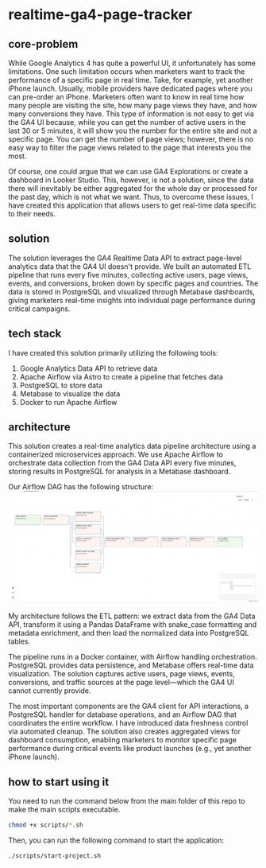 # realtime-ga4-page-tracker
## core-problem
While Google Analytics 4 has quite a powerful UI, it unfortunately has some limitations. One such limitation occurs when marketers want to track the performance of a specific page in real time. Take, for example, yet another iPhone launch. Usually, mobile providers have dedicated pages where you can pre-order an iPhone. Marketers often want to know in real time how many people are visiting the site, how many page views they have, and how many conversions they have. This type of information is not easy to get via the GA4 UI because, while you can get the number of active users in the last 30 or 5 minutes, it will show you the number for the entire site and not a specific page. You can get the number of page views; however, there is no easy way to filter the page views related to the page that interests you the most.

Of course, one could argue that we can use GA4 Explorations or create a dashboard in Looker Studio. This, however, is not a solution, since the data there will inevitably be either aggregated for the whole day or processed for the past day, which is not what we want. Thus, to overcome these issues, I have created this application that allows users to get real-time data specific to their needs.

## solution
The solution leverages the GA4 Realtime Data API to extract page-level analytics data that the GA4 UI doesn't provide. We built an automated ETL pipeline that runs every five minutes, collecting active users, page views, events, and conversions, broken down by specific pages and countries. The data is stored in PostgreSQL and visualized through Metabase dashboards, giving marketers real-time insights into individual page performance during critical campaigns.

## tech stack
I have created this solution primarily utilizing the following tools:  
1. Google Analytics Data API to retrieve data  
2. Apache Airflow via Astro to create a pipeline that fetches data  
3. PostgreSQL to store data  
4. Metabase to visualize the data  
5. Docker to run Apache Airflow

## architecture
This solution creates a real-time analytics data pipeline architecture using a containerized microservices approach. We use Apache Airflow to orchestrate data collection from the GA4 Data API every five minutes, storing results in PostgreSQL for analysis in a Metabase dashboard.

Our Airflow DAG has the following structure:
![Dag flow](images/DAG%20Flow.png)

My architecture follows the ETL pattern: we extract data from the GA4 Data API, transform it using a Pandas DataFrame with snake_case formatting and metadata enrichment, and then load the normalized data into PostgreSQL tables.

The pipeline runs in a Docker container, with Airflow handling orchestration. PostgreSQL provides data persistence, and Metabase offers real-time data visualization. The solution captures active users, page views, events, conversions, and traffic sources at the page level—which the GA4 UI cannot currently provide.

The most important components are the GA4 client for API interactions, a PostgreSQL handler for database operations, and an Airflow DAG that coordinates the entire workflow. I have introduced data freshness control via automated cleanup. The solution also creates aggregated views for dashboard consumption, enabling marketers to monitor specific page performance during critical events like product launches (e.g., yet another iPhone launch).

## how to start using it



You need to run the command below from the main folder of this repo to make the main scripts executable.
```bash
chmod +x scripts/*.sh
```

Then, you can run the following command to start the application:
```bash
./scripts/start-project.sh
```

